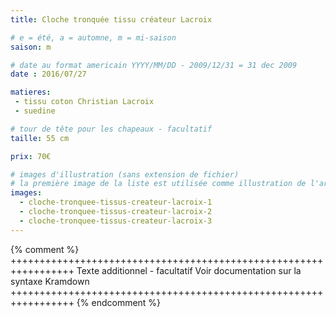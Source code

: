 ```yaml
---
title: Cloche tronquée tissu créateur Lacroix

# e = été, a = automne, m = mi-saison
saison: m

# date au format americain YYYY/MM/DD - 2009/12/31 = 31 dec 2009
date : 2016/07/27

matieres:
 - tissu coton Christian Lacroix
 - suedine

# tour de tête pour les chapeaux - facultatif
taille: 55 cm

prix: 70€

# images d'illustration (sans extension de fichier)
# la première image de la liste est utilisée comme illustration de l'article dans les pages de listing.
images:
  - cloche-tronquee-tissus-createur-lacroix-1
  - cloche-tronquee-tissus-createur-lacroix-2
  - cloche-tronquee-tissus-createur-lacroix-3
---
```

{% comment %} +++++++++++++++++++++++++++++++++++++++++++++++++++++++++++++++++
              Texte additionnel - facultatif
              Voir documentation sur la syntaxe Kramdown
+++++++++++++++++++++++++++++++++++++++++++++++++++++++++++++++++ {% endcomment %}
